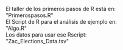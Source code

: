 El taller de los primeros pasos de R está en:  
"Primerospasos.R"  
El Script de R para el análisis de ejemplo en:  
"Algo.R"  
Los datos para usar ese Rscript:  
"Zac_Elections_Data.tsv"
